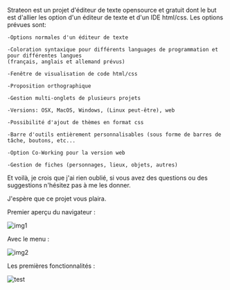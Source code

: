 Strateon est un projet d'éditeur de texte opensource et gratuit dont le but est d'allier les option d'un éditeur de texte et d'un IDE html/css.
Les options prévues sont:

    -Options normales d'un éditeur de texte

    -Coloration syntaxique pour différents languages de programmation et pour différentes langues 
    (français, anglais et allemand prévus)

    -Fenêtre de visualisation de code html/css

    -Proposition orthographique

    -Gestion multi-onglets de plusieurs projets

    -Versions: OSX, MacOS, Windows, (Linux peut-être), web

    -Possibilité d'ajout de thèmes en format css

    -Barre d'outils entièrement personnalisables (sous forme de barres de tâche, boutons, etc...

    -Option Co-Working pour la version web
    
    -Gestion de fiches (personnages, lieux, objets, autres)

Et voilà, je crois que j'ai rien oublié, si vous avez des questions ou des suggestions n'hésitez pas à me les donner.

J'espère que ce projet vous plaira.

Premier aperçu du navigateur :

![img1](https://user-images.githubusercontent.com/39223380/39987030-0efd4466-5753-11e8-9e1a-a3798572de97.png)

Avec le menu :

![img2](https://user-images.githubusercontent.com/39223380/39987074-2c1b58c6-5753-11e8-86e8-a51ac05d1d42.png)

Les premières fonctionnalités :

![test](https://user-images.githubusercontent.com/39223380/40561016-f6134cc2-605b-11e8-9625-2edeb3cbcd23.gif)
